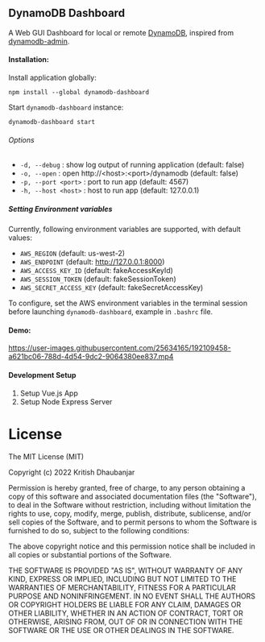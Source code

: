 ## DynamoDB Dashboard

A Web GUI Dashboard for local or remote [DynamoDB](https://aws.amazon.com/blogs/aws/dynamodb-local-for-desktop-development/), inspired from [dynamodb-admin](https://github.com/aaronshaf/dynamodb-admin).

#### Installation:

Install application globally:
```shell
npm install --global dynamodb-dashboard
```

Start `dynamodb-dashboard` instance:
```shell
dynamodb-dashboard start
```

###### Options
- `-d, --debug` : show log output of running application (default: false)
- `-o, --open` : open http://\<host>:\<port>/dynamodb (default: false)
- `-p, --port <port>` : port to run app (default: 4567)
- `-h, --host <host>` : host to run app (default: 127.0.0.1)

##### Setting Environment variables
Currently, following environment variables are supported, with default values:

- `AWS_REGION` (default: us-west-2)
- `AWS_ENDPOINT` (default: http://127.0.0.1:8000)
- `AWS_ACCESS_KEY_ID` (default: fakeAccessKeyId)
- `AWS_SESSION_TOKEN` (default: fakeSessionToken)
- `AWS_SECRET_ACCESS_KEY` (default: fakeSecretAccessKey)

To configure, set the AWS environment variables in the terminal session before launching `dynamodb-dashboard`, example in `.bashrc` file.

#### Demo:

https://user-images.githubusercontent.com/25634165/192109458-a621bc06-788d-4d54-9dc2-9064380ee837.mp4


#### Development Setup
1. Setup Vue.js App
2. Setup Node Express Server

# License

The MIT License (MIT)

Copyright (c) 2022 Kritish Dhaubanjar

Permission is hereby granted, free of charge, to any person obtaining a copy of this software and associated documentation files (the "Software"), to deal in the Software without restriction, including without limitation the rights to use, copy, modify, merge, publish, distribute, sublicense, and/or sell copies of the Software, and to permit persons to whom the Software is furnished to do so, subject to the following conditions:

The above copyright notice and this permission notice shall be included in all copies or substantial portions of the Software.

THE SOFTWARE IS PROVIDED "AS IS", WITHOUT WARRANTY OF ANY KIND, EXPRESS OR IMPLIED, INCLUDING BUT NOT LIMITED TO THE WARRANTIES OF MERCHANTABILITY, FITNESS FOR A PARTICULAR PURPOSE AND NONINFRINGEMENT. IN NO EVENT SHALL THE AUTHORS OR COPYRIGHT HOLDERS BE LIABLE FOR ANY CLAIM, DAMAGES OR OTHER LIABILITY, WHETHER IN AN ACTION OF CONTRACT, TORT OR OTHERWISE, ARISING FROM, OUT OF OR IN CONNECTION WITH THE SOFTWARE OR THE USE OR OTHER DEALINGS IN THE SOFTWARE.
